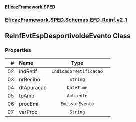 #### [EficazFramework.SPED](EficazFrameworkSPED.md 'EficazFramework SPED')
### [EficazFramework.SPED.Schemas.EFD_Reinf.v2_1](EficazFramework.SPED.Schemas.EFD_Reinf.v2_1.md 'EficazFramework.SPED.Schemas.EFD_Reinf.v2_1')

## ReinfEvtEspDesportivoIdeEvento Class
### Properties

| # | Name | Type | |
| ---: | :--- | :---: | :--- |
| 02 | indRetif | `IndicadorRetificacao` |  |
| 03 | nrRecibo | `String` |  |
| 04 | dtApuracao | `DateTime` |  |
| 05 | tpAmb | `Ambiente` |  |
| 06 | procEmi | `EmissorEvento` |  |
| 07 | verProc | `String` |  |
